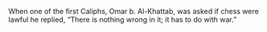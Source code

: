 When one of the first Caliphs, Omar b. Al-Khattab, was asked if chess were lawful he replied, “There is nothing wrong in it; it has to do with war.”